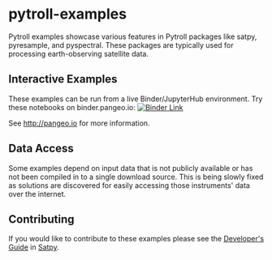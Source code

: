 # pytroll-examples

Pytroll examples showcase various features in Pytroll packages like satpy, pyresample, and pyspectral. These packages are typically used for processing earth-observing satellite data.

## Interactive Examples

These examples can be run from a live Binder/JupyterHub environment.
Try these notebooks on binder.pangeo.io: [![Binder Link][1]](http://binder.pangeo.io/v2/gh/pytroll/pytroll-examples/master)

See http://pangeo.io for more information.

## Data Access

Some examples depend on input data that is not publicly available or has not been compiled in to a single download source. This is being slowly fixed as solutions are discovered for easily accessing those instruments' data over the internet.

## Contributing

If you would like to contribute to these examples please see the [Developer's Guide](https://satpy.readthedocs.io/en/latest/dev_guide/index.html) in [Satpy](https://satpy.readthedocs.io/en/latest/index.html).

[1]: http://binder.pangeo.io/badge.svg

